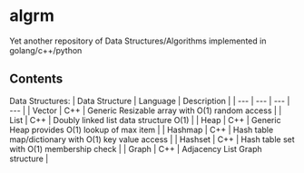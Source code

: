 # algrm
Yet another repository of Data Structures/Algorithms implemented in golang/c++/python

## Contents
Data Structures:
| Data Structure | Language |  Description | 
| --- | --- | --- | --- |
| Vector | C++ | Generic Resizable array with O(1) random access |
| List | C++ | Doubly linked list data structure O(1) |
| Heap | C++ | Generic Heap provides O(1) lookup of max item |
| Hashmap | C++ | Hash table map/dictionary with O(1) key value access |
| Hashset | C++ | Hash table set with O(1) membership check |
| Graph | C++ | Adjacency List Graph structure | 

